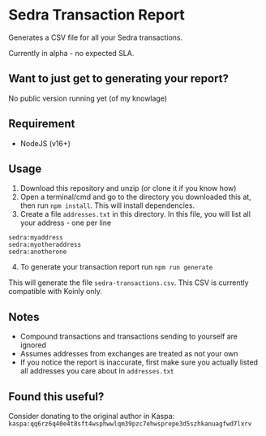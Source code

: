 # Sedra Transaction Report

Generates a CSV file for all your Sedra transactions.

Currently in alpha - no expected SLA.

## Want to just get to generating your report?

No public version running yet (of my knowlage)

## Requirement

- NodeJS (v16+)

## Usage

1. Download this repository and unzip (or clone it if you know how)
2. Open a terminal/cmd and go to the directory you downloaded this at, then run `npm install`. This will install dependencies.
3. Create a file `addresses.txt` in this directory. In this file, you will list all your address - one per line
```
sedra:myaddress
sedra:myotheraddress
sedra:anotherone
```
4. To generate your transaction report run `npm run generate`

This will generate the file `sedra-transactions.csv`. This CSV is currently compatible with Koinly only.

## Notes
- Compound transactions and transactions sending to yourself are ignored
- Assumes addresses from exchanges are treated as not your own
- If you notice the report is inaccurate, first make sure you actually listed all addresses you care about in `addresses.txt`

## Found this useful?

Consider donating to the original author in Kaspa: `kaspa:qq6rz6q40e4t8sft4wsphwwlqm39pzc7ehwsprepe3d5szhkanuagfwd7lxrv`
